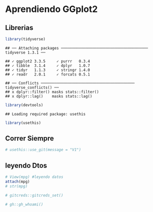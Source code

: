Aprendiendo GGplot2
================

## Librerias

``` r
library(tidyverse)
```

    ## ── Attaching packages ─────────────────────────────────────── tidyverse 1.3.1 ──

    ## ✓ ggplot2 3.3.5     ✓ purrr   0.3.4
    ## ✓ tibble  3.1.4     ✓ dplyr   1.0.7
    ## ✓ tidyr   1.1.3     ✓ stringr 1.4.0
    ## ✓ readr   2.0.1     ✓ forcats 0.5.1

    ## ── Conflicts ────────────────────────────────────────── tidyverse_conflicts() ──
    ## x dplyr::filter() masks stats::filter()
    ## x dplyr::lag()    masks stats::lag()

``` r
library(devtools)
```

    ## Loading required package: usethis

``` r
library(usethis)
```

## Correr Siempre

``` r
# usethis::use_git(message = "V1")
```

## leyendo Dtos

``` r
# View(mpg) #leyendo datos
attach(mpg)
# str(mpg)
```

``` r
# gitcreds::gitcreds_set()
```

``` r
# gh::gh_whoami()
```
